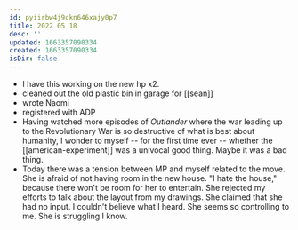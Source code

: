 ```yaml
---
id: pyiirbw4j9ckn646xajy0p7
title: 2022 05 18
desc: ''
updated: 1663357090334
created: 1663357090334
isDir: false
---
```

- I have this working on the new hp x2. 
- cleaned out the old plastic bin in garage for [[sean]]
- wrote Naomi
- registered with ADP
- Having watched more episodes of *Outlander* where the war leading up to the Revolutionary War is so destructive of what is best about humanity, I wonder to myself -- for the first time ever -- whether the [[american-experiment]] was a univocal good thing. Maybe it was a bad thing.
- Today there was a tension between MP and myself related to the move. She is afraid of not having room in the new house. "I hate the house," because there won't be room for her to entertain. She rejected my efforts to talk about the layout from my drawings. She claimed that she had no input. I couldn't believe what I heard. She seems so controlling to me. She is struggling I know. 

